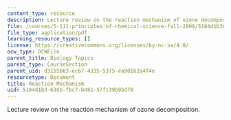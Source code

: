 ```yaml
---
content_type: resource
description: Lecture review on the reaction mechanism of ozone decomposition.
file: /courses/5-111-principles-of-chemical-science-fall-2008/5184d1b363dbfbc7b48157fc39b9bd78_bioex_lect33.pdf
file_type: application/pdf
learning_resource_types: []
license: https://creativecommons.org/licenses/by-nc-sa/4.0/
ocw_type: OCWFile
parent_title: Biology Topics
parent_type: CourseSection
parent_uid: d3155b63-ec67-4335-5375-ea901b2a4f4e
resourcetype: Document
title: Reaction Mechanism
uid: 5184d1b3-63db-fbc7-b481-57fc39b9bd78
---
```

Lecture review on the reaction mechanism of ozone decomposition.